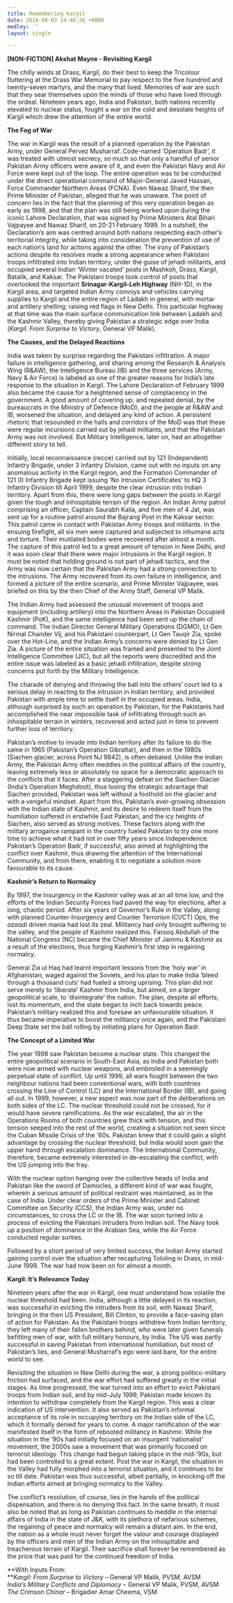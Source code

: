 ```yaml
---
title: Remembering Kargil
date: 2018-08-03 14:46:26 +0000
medley: ''
layout: single

---
```

**\[NON-FICTION\] Akshat Mayne - Revisiting Kargil**

The chilly winds at Drass, Kargil, do their best to keep the Tricolour fluttering at the Drass War Memorial to pay respect to the five hundred and twenty-seven martyrs, and the many that lived. Memories of war are such that they sear themselves upon the minds of those who have lived through the ordeal. Nineteen years ago, India and Pakistan, both nations recently elevated to nuclear status, fought a war on the cold and desolate heights of Kargil which drew the attention of the entire world. 

**The Fog of War**

The war in Kargil was the result of a planned operation by the Pakistan Army, under General Pervez Musharraf. Code-named ‘Operation Badr’, it was treated with utmost secrecy, so much so that only a handful of senior Pakistan Army officers were aware of it, and even the Pakistan Navy and Air Force were kept out of the loop. The entire operation was to be conducted under the direct operational command of Major-General Javed Hassan, Force Commander Northern Areas (FCNA). Even Nawaz Sharif, the then Prime Minister of Pakistan, alleged that he was unaware. The point of concern lies in the fact that the planning of this very operation began as early as 1998, and that the plan was still being worked upon during the iconic Lahore Declaration, that was signed by Prime Ministers Atal Bihari Vajpayee and Nawaz Sharif, on 20-21 February 1999. In a nutshell, the Declaration’s aim was centred around both nations respecting each other’s territorial integrity, while taking into consideration the prevention of use of each nation’s land for actions against the other. The irony of Pakistan’s actions despite its resolves made a strong appearance when Pakistani troops infiltrated into Indian territory, under the guise of jehadi militants, and occupied several Indian ‘Winter vacated’ posts in Mashkoh, Drass, Kargil, Batalik, and Kaksar. The Pakistani troops took control of posts that overlooked the important **Srinagar-Kargil-Leh Highway** (NH-1D), in the Kargil area, and targeted Indian Army convoys and vehicles carrying supplies to Kargil and the entire region of Ladakh in general, with mortar and artillery shelling; raising red flags in New Delhi. This particular highway at that time was the main surface communication link between Ladakh and the Kashmir Valley, thereby giving Pakistan a strategic edge over India (_Kargil: From Surprise to Victory_, General VP Malik).

**The Causes, and the Delayed Reactions**

India was taken by surprise regarding the Pakistani infiltration. A major failure in intelligence gathering, and sharing among the Research & Analysis Wing (R&AW), the Intelligence Bureau (IB) and the three services (Army, Navy & Air Force) is labeled as one of the greater reasons for India’s late response to the situation in Kargil. The Lahore Declaration of February 1999 also became the cause for a heightened sense of complacency in the government. A good amount of covering up, and repeated denial, by the bureaucrats in the Ministry of Defence (MoD), and the people at R&AW and IB, worsened the situation, and delayed any kind of action. A persistent rhetoric that resounded in the halls and corridors of the MoD was that these were regular incursions carried out by jehadi militants, and that the Pakistan Army was not involved. But Military Intelligence, later on, had an altogether different story to tell. 

Initially, local reconnaissance (recce) carried out by 121 (Independent) Infantry Brigade, under 3 Infantry Division, came out with no inputs on any anomalous activity in the Kargil region, and the Formation Commander of 121 (I) Infantry Brigade kept issuing ‘No Intrusion Certificates’ to HQ 3 Infantry Division till April 1999, despite the clear intrusion into Indian territory. Apart from this, there were long gaps between the posts in Kargil given the tough and inhospitable terrain of the region. An Indian Army patrol comprising an officer, Captain Saurabh Kalia, and five men of 4 Jat, was sent up for a routine patrol around the Bajrang Post in the Kaksar sector. This patrol came in contact with Pakistan Army troops and militants. In the ensuing firefight, all six men were captured and subjected to inhumane acts and torture. Their mutilated bodies were recovered after almost a month. The capture of this patrol led to a great amount of tension in New Delhi, and it was soon clear that there were major intrusions in the Kargil region. It must be noted that holding ground is not part of jehadi tactics, and the Army was now certain that the Pakistan Army had a strong connection to the intrusions. The Army recovered from its own failure in intelligence, and formed a picture of the entire scenario, and Prime Minister Vajpayee, was briefed on this by the then Chief of the Army Staff, General VP Malik.

The Indian Army had assessed the unusual movement of troops and equipment (including artillery) into the Northern Areas in Pakistan Occupied Kashmir (PoK), and the same intelligence had been sent up the chain of command. The Indian Director General Military Operations (DGMO), Lt Gen Nirmal Chander Vij, and his Pakistani counterpart, Lt Gen Tauqir Zia, spoke over the Hot-Line, and the Indian Army’s concerns were denied by Lt Gen Zia. A picture of the entire situation was framed and presented to the Joint Intelligence Committee (JIC), but all the reports were discredited and the entire issue was labeled as a basic jehadi infiltration, despite strong concerns put forth by the Military Intelligence.

The charade of denying and throwing the ball into the others’ court led to a serious delay in reacting to the intrusion in Indian territory, and provided Pakistan with ample time to settle itself in the occupied areas. India, although surprised by such an operation by Pakistan, for the Pakistanis had accomplished the near impossible task of infiltrating through such an inhospitable terrain in winters, recovered and acted just in time to prevent further loss of territory.

Pakistan’s motive to invade into Indian territory after its failure to do the same in 1965 (Pakistan’s Operation Gibraltar), and then in the 1980s (Siachen glacier, across Point NJ 9842), is often debated. Unlike the Indian Army, the Pakistan Army often meddles in the political affairs of the country, leaving extremely less or absolutely no space for a democratic approach to the conflicts that it faces. After a staggering defeat on the Siachen Glacier (India’s Operation Meghdoot), thus losing the strategic advantage that Siachen provided, Pakistan was left without a foothold on the glacier and with a vengeful mindset. Apart from this, Pakistan’s ever-growing obsession with the Indian state of Kashmir, and its desire to redeem itself from the humiliation suffered in erstwhile East Pakistan, and the icy heights of Siachen, also served as strong motives. These factors along with the military arrogance rampant in the country fueled Pakistan to try one more time to achieve what it had not in over fifty years since Independence. Pakistan’s Operation Badr, if successful, also aimed at highlighting the conflict over Kashmir, thus drawing the attention of the International Community, and from there, enabling it to negotiate a solution more favourable to its cause.

**Kashmir’s Return to Normalcy**

By 1997, the insurgency in the Kashmir valley was at an all time low, and the efforts of the Indian Security Forces had paved the way for elections, after a long, chaotic period. After six years of Governor’s Rule in the Valley, along with planned Counter-Insurgency and Counter Terrorism (CI/CT) Ops, the _azaadi_ driven mania had lost its zeal. Militancy had only brought suffering to the valley, and the people of Kashmir realized this. Farooq Abdullah of the National Congress (NC) became the Chief Minister of Jammu & Kashmir as a result of the elections, thus forging Kashmir’s first step in regaining normalcy. 

General Zia ul Haq had learnt important lessons from the ‘holy war’ in Afghanistan, waged against the Soviets, and his plan to make India ‘bleed through a thousand cuts’ had fueled a strong uprising. This plan did not serve merely to ‘liberate’ Kashmir from India, but aimed, on a larger geopolitical scale, to ‘disintegrate’ the nation. The plan, despite all efforts, lost its momentum, and the state began to inch back towards peace. Pakistan’s military realized this and foresaw an unfavourable situation. It thus became imperative to boost the militancy once again, and the Pakistani Deep State set the ball rolling by initiating plans for Operation Badr.

**The Concept of a Limited War**

The year 1998 saw Pakistan become a nuclear state. This changed the entire geopolitical scenario in South-East Asia, as India and Pakistan both were now armed with nuclear weapons, and embroiled in a seemingly perpetual state of conflict. Up until 1999, all wars fought between the two neighbour nations had been conventional wars, with both countries crossing the Line of Control (LC) and the International Border (IB), and going all out. In 1999, however, a new aspect was now part of the deliberations on both sides of the LC. The nuclear threshold could not be crossed, for it would have severe ramifications. As the war escalated, the air in the Operations Rooms of both countries grew thick with tension, and this tension seeped into the rest of the world, creating a situation not seen since the Cuban Missile Crisis of the ‘60s. Pakistan knew that it could gain a slight advantage by crossing the nuclear threshold, but India would soon gain the upper hand through escalation dominance. The International Community, therefore, became extremely interested in de-escalating the conflict, with the US jumping into the fray. 

With the nuclear option hanging over the collective heads of India and Pakistan like the sword of Damocles, a different kind of war was fought, wherein a serious amount of political restraint was maintained, as in the case of India. Under clear orders of the Prime Minister and Cabinet Committee on Security (CCS), the Indian Army was, under no circumstances, to cross the LC or the IB. The war soon turned into a process of evicting the Pakistani intruders from Indian soil. The Navy took up a position of dominance in the Arabian Sea, while the Air Force conducted regular sorties.

Followed by a short period of very limited success, the Indian Army started gaining control over the situation after recapturing Tololing in Drass, in mid-June 1999. The war had now been on for almost a month.

**Kargil: It’s Relevance Today**

Nineteen years after the war in Kargil, one must understand how volatile the nuclear threshold had been. India, although a little delayed in its reaction, was successful in evicting the intruders from its soil, with Nawaz Sharif, bringing in the then US President, Bill Clinton, to provide a face-saving plan of action for Pakistan. As the Pakistani troops withdrew from Indian territory, they left many of their fallen brothers behind, who were later given funerals befitting men of war, with full military honours, by India. The US was partly successful in saving Pakistan from international humiliation, but most of Pakistan’s lies, and General Musharraf’s ego were laid bare, for the entire world to see. 

Revisiting the situation in New Delhi during the war, a strong politico-military friction had surfaced, and the war effort had suffered greatly in the initial stages. As time progressed, the war turned into an effort to evict Pakistani troops from Indian soil, and by mid-July 1999, Pakistan made known its intention to withdraw completely from the Kargil region. This was a clear indication of US intervention. It also served as Pakistan’s informal acceptance of its role in occupying territory on the Indian side of the LC, which it formally denied for years to come. A major ramification of the war manifested itself in the form of rebooted militancy in Kashmir. While the situation in the ‘90s had initially focused on an insurgent ‘nationalist’ movement, the 2000s saw a movement that was primarily focused on terrorist ideology. This change had begun taking place in the mid-‘90s, but had been controlled to a great extent. Post the war in Kargil, the situation in the Valley had fully morphed into a terrorist situation, and it continues to be so till date. Pakistan was thus successful, albeit partially, in knocking off the Indian efforts aimed at bringing normalcy to the Valley. 

The conflict’s resolution, of course, lies in the hands of the political dispensation, and there is no denying this fact. In the same breath, it must also be noted that as long as Pakistan continues to meddle in the internal affairs of India in the state of J&K, with its plethora of nefarious schemes, the regaining of peace and normalcy will remain a distant aim. In the end, the nation as a whole must never forget the valour and courage displayed by the officers and men of the Indian Army on the inhospitable and treacherous terrain of Kargil. Their sacrifice shall forever be remembered as the price that was paid for the continued freedom of India.

**With Inputs From:  
**_Kargil: From Surprise to Victory_ – General VP Malik, PVSM, AVSM  
_India’s Military Conflicts and Diplomacy_ – General VP Malik, PVSM, AVSM  
_The Crimson Chinar_ – Brigadier Amar Cheema, VSM